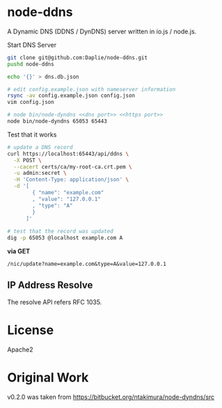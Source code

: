 node-ddns
======

A Dynamic DNS (DDNS / DynDNS) server written in io.js / node.js.

Start DNS Server

```bash
git clone git@github.com:Daplie/node-ddns.git
pushd node-ddns

echo '{}' > dns.db.json

# edit config.example.json with nameserver information
rsync -av config.example.json config.json
vim config.json

# node bin/node-dyndns <<dns port>> <<https port>>
node bin/node-dyndns 65053 65443
```

Test that it works

```bash
# update a DNS record
curl https://localhost:65443/api/ddns \
  -X POST \
  --cacert certs/ca/my-root-ca.crt.pem \
  -u admin:secret \
  -H 'Content-Type: application/json' \
  -d '[
        { "name": "example.com"
        , "value": "127.0.0.1"
        , "type": "A"
        }
      ]'
  
# test that the record was updated
dig -p 65053 @localhost example.com A
```

**via GET**

```
/nic/update?name=example.com&type=A&value=127.0.0.1
```

IP Address Resolve
--------

The resolve API refers RFC 1035.

License
========

Apache2

Original Work
=========

v0.2.0 was taken from <https://bitbucket.org/ntakimura/node-dyndns/src>
